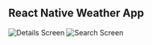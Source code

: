 ## React Native Weather App
![Details Screen](./assets/details.png)
![Search Screen](./assets/search.png)
